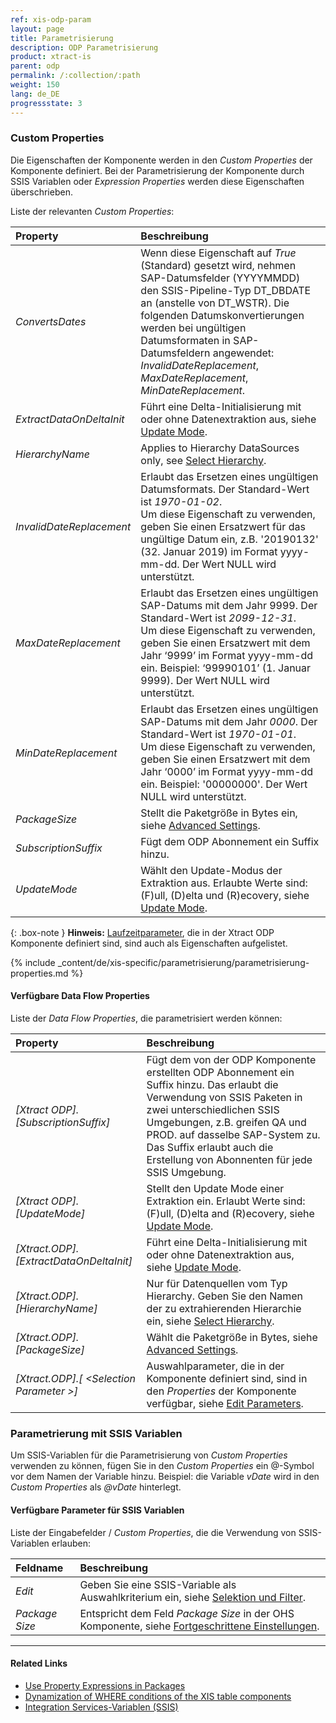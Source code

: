 ```yaml
---
ref: xis-odp-param
layout: page
title: Parametrisierung
description: ODP Parametrisierung
product: xtract-is
parent: odp
permalink: /:collection/:path
weight: 150
lang: de_DE
progressstate: 3
---
```


### Custom Properties

Die Eigenschaften der Komponente werden in den *Custom Properties* der Komponente definiert.
Bei der Parametrisierung der Komponente durch SSIS Variablen oder *Expression Properties* werden diese Eigenschaften überschrieben.

Liste der relevanten *Custom Properties*:

|Property|Beschreibung|
|:----|:----|
| *ConvertsDates* | Wenn diese Eigenschaft auf *True* (Standard) gesetzt wird, nehmen SAP-Datumsfelder (YYYYMMDD) den SSIS-Pipeline-Typ DT_DBDATE an (anstelle von DT_WSTR). Die folgenden Datumskonvertierungen werden bei ungültigen Datumsformaten in SAP-Datumsfeldern angewendet:<br>*InvalidDateReplacement*, *MaxDateReplacement*, *MinDateReplacement*. |
| *ExtractDataOnDeltaInit* | Führt eine Delta-Initialisierung mit oder ohne Datenextraktion aus, siehe [Update Mode](./odp-define#load-verfahren-update-mode).| 
| *HierarchyName* | Applies to Hierarchy DataSources only, see [Select Hierarchy](./odp-extractors#hierarchies).|
| *InvalidDateReplacement* | Erlaubt das Ersetzen eines ungültigen Datumsformats. Der Standard-Wert ist *1970-01-02*. <br>Um diese Eigenschaft zu verwenden, geben Sie einen Ersatzwert für das ungültige Datum ein, z.B. '20190132' (32. Januar  2019) im Format yyyy-mm-dd. Der Wert NULL wird unterstützt.|
| *MaxDateReplacement* | Erlaubt das Ersetzen eines ungültigen SAP-Datums mit dem Jahr 9999. Der Standard-Wert ist *2099-12-31*. <br>Um diese Eigenschaft zu verwenden, geben Sie einen Ersatzwert mit dem Jahr ‘9999’ im Format yyyy-mm-dd ein. Beispiel: ‘99990101’ (1. Januar 9999). Der Wert NULL wird unterstützt.|
| *MinDateReplacement* | Erlaubt das Ersetzen eines ungültigen SAP-Datums mit dem Jahr *0000*. Der Standard-Wert ist *1970-01-01*. <br>Um diese Eigenschaft zu verwenden, geben Sie einen Ersatzwert mit dem Jahr ‘0000’ im Format yyyy-mm-dd ein. Beispiel: '00000000'. Der Wert NULL wird unterstützt.|
| *PackageSize* | Stellt die Paketgröße in Bytes ein, siehe [Advanced Settings](./odp-settings#fortgeschrittene-einstellungen).|
| *SubscriptionSuffix* | Fügt dem ODP Abonnement ein Suffix hinzu. |
| *UpdateMode* | Wählt den Update-Modus der Extraktion aus. Erlaubte Werte sind: (F)ull, (D)elta und (R)ecovery, siehe [Update Mode](./odp-define#load-verfahren-update-mode).|


{: .box-note }
**Hinweis:** [Laufzeitparameter](./odp-settings#parameter-bearbeiten), die in der Xtract ODP Komponente definiert sind, sind auch als Eigenschaften aufgelistet.


{% include _content/de/xis-specific/parametrisierung/parametrisierung-properties.md  %}

#### Verfügbare Data Flow Properties
Liste der *Data Flow Properties*, die parametrisiert werden können:

|Property|Beschreibung|
|:----|:----|
| *[Xtract ODP].[SubscriptionSuffix]*| Fügt dem von der ODP Komponente erstellten ODP Abonnement ein Suffix hinzu. Das erlaubt die Verwendung von SSIS Paketen in zwei unterschiedlichen SSIS Umgebungen, z.B. greifen QA und PROD. auf dasselbe SAP-System zu. Das Suffix erlaubt auch die Erstellung von Abonnenten für jede SSIS Umgebung.|
| *[Xtract ODP].[UpdateMode]*| Stellt den Update Mode einer Extraktion ein. Erlaubt Werte sind: (F)ull, (D)elta and (R)ecovery, siehe [Update Mode](./odp-define#load-verfahren-update-mode).|
| *[Xtract.ODP].[ExtractDataOnDeltaInit]*| Führt eine Delta-Initialisierung mit oder ohne Datenextraktion aus, siehe [Update Mode](./odp-define#load-verfahren-update-mode).|
| *[Xtract.ODP].[HierarchyName]*| Nur für Datenquellen vom Typ Hierarchy. Geben Sie den Namen der zu extrahierenden Hierarchie ein, siehe [Select Hierarchy](./odp-extractors#select-hierarchy). |
| *[Xtract.ODP].[PackageSize]*| Wählt die Paketgröße in Bytes, siehe [Advanced Settings](./odp-settings#fortgeschrittene-einstellungen). |
| *[Xtract.ODP].[ &lt;Selection Parameter &gt;]*| Auswahlparameter, die in der Komponente definiert sind, sind in den *Properties* der Komponente verfügbar, siehe [Edit Parameters](./odp-settings#parameter-bearbeiten). |


### Parametrierung mit SSIS Variablen

Um SSIS-Variablen für die Parametrisierung von *Custom Properties* verwenden zu können, fügen Sie in den *Custom Properties* ein @-Symbol vor dem Namen der Variable hinzu.
Beispiel: die Variable *vDate* wird in den *Custom Properties* als *@vDate* hinterlegt.

#### Verfügbare Parameter für SSIS Variablen

Liste der Eingabefelder / *Custom Properties*, die die Verwendung von SSIS-Variablen erlauben:

|Feldname|Beschreibung|
|:----|:----|
| *Edit*|Geben Sie eine SSIS-Variable als Auswahlkriterium ein, siehe [Selektion und Filter](./odp-define#selektion-und-filter).|
| *Package Size* | Entspricht dem Feld *Package Size* in der OHS Komponente, siehe [Fortgeschrittene Einstellungen](./odp-settings#fortgeschrittene-einstellungen).|

****
#### Related Links
- [Use Property Expressions in Packages](https://docs.microsoft.com/en-us/sql/integration-services/expressions/use-property-expressions-in-packages?view=sql-server-ver15)
- [Dynamization of WHERE conditions of the XIS table components](https://kb.theobald-software.com/xtract-is/Dynamization-of-WHERE-conditions-of-the-XIS-table-components)
- [Integration Services-Variablen (SSIS)](https://docs.microsoft.com/de-de/sql/integration-services/integration-services-ssis-variables?view=sql-server-ver15)